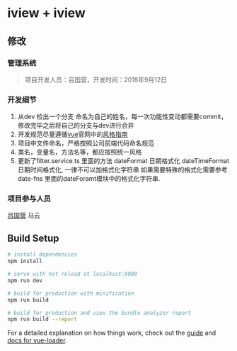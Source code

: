 # iview + iview

## 修改
### 管理系统

> 项目开发人员：吕国营，开发时间：2018年9月12日

### 开发细节
1. 从dev 检出一个分支 命名为自己的姓名，每一次功能性变动都需要commit，修改完毕之后将自己的分支与dev进行合并
2. 开发规范尽量遵循[vue](https://cn.vuejs.org/)官网中的[风格指南](https://cn.vuejs.org/v2/style-guide/)
3. 项目中文件命名，严格按照公司前端代码命名规范
4. 类名，变量名，方法名等，都应按照统一风格
5. 更新了filter.service.ts 里面的方法 dateFormat 日期格式化 dateTimeFormat 日期时间格式化,
  一律不可以加格式化字符串 如果需要特殊的格式化需要参考 date-fns 里面的dateForamt模块中的格式化字符串.

### 项目参与人员
[吕国营](www.lvguoying.com) 马云

## Build Setup

``` bash
# install dependencies
npm install

# serve with hot reload at localhost:8080
npm run dev

# build for production with minification
npm run build

# build for production and view the bundle analyzer report
npm run build --report
```

For a detailed explanation on how things work, check out the [guide](http://vuejs-templates.github.io/webpack/) and [docs for vue-loader](http://vuejs.github.io/vue-loader).
